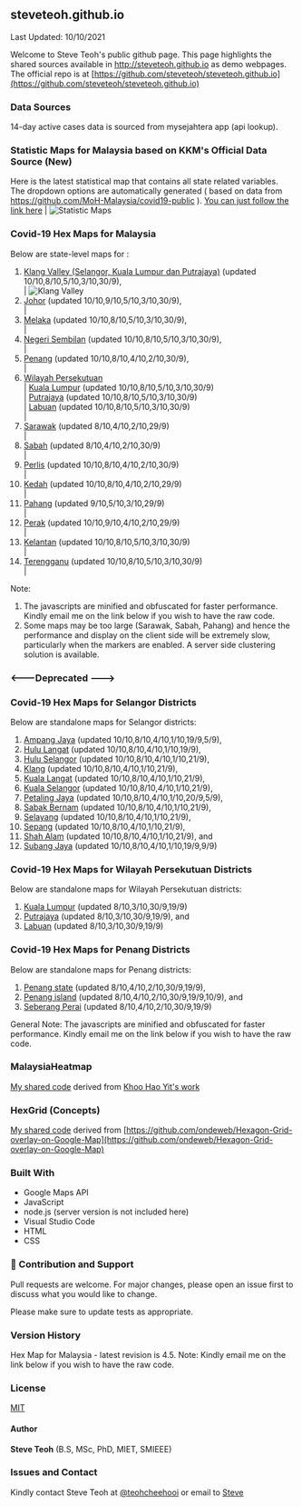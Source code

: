 ﻿## steveteoh.github.io
Last Updated: 10/10/2021

Welcome to Steve Teoh's public github page. This page highlights the shared sources available in http://steveteoh.github.io as demo webpages.
The official repo is at [https://github.com/steveteoh/steveteoh.github.io](https://github.com/steveteoh/steveteoh.github.io)

### Data Sources
14-day active cases data is sourced from mysejahtera app (api lookup).

### Statistic Maps for Malaysia based on KKM's Official Data Source (New)
Here is the latest statistical map that contains all state related variables.   
The dropdown options are automatically generated ( based on data from https://github.com/MoH-Malaysia/covid19-public ).
[You can just follow the link here](https://steveteoh.github.io/Statistics/)  |  ![Statistic Maps](https://steveteoh.github.io/img/statistics.png)

### Covid-19 Hex Maps for Malaysia
Below are state-level maps for : <br>
1. [Klang Valley (Selangor, Kuala Lumpur dan Putrajaya)](http://steveteoh.github.io/KlangValley/) (updated 10/10,8/10,5/10,3/10,30/9), <br> |  ![Klang Valley](https://steveteoh.github.io/img/klangvalley.jpg)
2. [Johor](http://steveteoh.github.io/Johor/) (updated 10/10,9/10,5/10,3/10,30/9), <br>        |
3. [Melaka](http://steveteoh.github.io/Melaka/) (updated 10/10,8/10,5/10,3/10,30/9), <br>  |
4. [Negeri Sembilan](http://steveteoh.github.io/NegeriSembilan/) (updated 10/10,8/10,5/10,3/10,30/9), <br>  |
5. [Penang](http://steveteoh.github.io/Penang/) (updated 10/10,8/10,4/10,2/10,30/9), <br>  |
6. [Wilayah Persekutuan](http://steveteoh.github.io/Wilayah/) <br>  |
   [Kuala Lumpur](http://steveteoh.github.io/KualaLumpur/) (updated 10/10,8/10,5/10,3/10,30/9) <br>  |
   [Putrajaya](http://steveteoh.github.io/Putrajaya/) (updated 10/10,8/10,5/10,3/10,30/9) <br>  |
   [Labuan](http://steveteoh.github.io/Labuan/) (updated 10/10,8/10,5/10,3/10,30/9) <br>  |
7. [Sarawak](http://steveteoh.github.io/Sarawak/) (updated 8/10,4/10,2/10,29/9) <br>  |
8. [Sabah](http://steveteoh.github.io/Sabah/) (updated 8/10,4/10,2/10,30/9) <br>  |
9. [Perlis](https://steveteoh.github.io/Perlis/) (updated 10/10,8/10,4/10,2/10,30/9) <br>  |
10. [Kedah](https://steveteoh.github.io/Kedah/) (updated 10/10,8/10,4/10,2/10,29/9) <br>  |
11. [Pahang](https://steveteoh.github.io/Pahang/) (updated 9/10,5/10,3/10,29/9) <br>  |
12. [Perak](https://steveteoh.github.io/Perak/) (updated 10/10,9/10,4/10,2/10,29/9) <br>  |
13. [Kelantan](https://steveteoh.github.io/Kelantan/) (updated 10/10,8/10,5/10,3/10,30/9) <br>  |
14. [Terengganu](https://steveteoh.github.io/Terengganu/) (updated 10/10,8/10,5/10,3/10,30/9) <br>  |

Note: 
1. The javascripts are minified and obfuscated for faster performance. Kindly email me on the link below if you wish to have the raw code. 
2. Some maps may be too large (Sarawak, Sabah, Pahang) and hence the performance and display on the client side will be extremely slow, particularly when the markers are enabled. 
   A server side clustering solution is available.

### <---Deprecated --->
### Covid-19 Hex Maps for Selangor Districts
Below are standalone maps for Selangor districts: <br>
1. [Ampang Jaya](http://steveteoh.github.io/AmpangJaya/) (updated 10/10,8/10,4/10,1/10,19/9,5/9), <br>
2. [Hulu Langat](http://steveteoh.github.io/HuluLangat/) (updated 10/10,8/10,4/10,1/10,19/9), <br>
3. [Hulu Selangor](http://steveteoh.github.io/HuluSelangor/) (updated 10/10,8/10,4/10,1/10,21/9), <br>
4. [Klang](http://steveteoh.github.io/Klang/) (updated 10/10,8/10,4/10,1/10,21/9), <br>
5. [Kuala Langat](http://steveteoh.github.io/KualaLangat/) (updated 10/10,8/10,4/10,1/10,21/9), <br>
6. [Kuala Selangor](http://steveteoh.github.io/KualaSelangor/) (updated 10/10,8/10,4/10,1/10,21/9), <br>
7. [Petaling Jaya](http://steveteoh.github.io/PetalingJaya/) (updated 10/10,8/10,4/10,1/10,20/9,5/9), <br>
8. [Sabak Bernam](http://steveteoh.github.io/SabakBernam) (updated 10/10,8/10,4/10,1/10,21/9), <br>
9. [Selayang](http://steveteoh.github.io/Selayang/) (updated 10/10,8/10,4/10,1/10,21/9), <br>
10. [Sepang](http://steveteoh.github.io/Sepang/) (updated 10/10,8/10,4/10,1/10,21/9), <br>
11. [Shah Alam](http://steveteoh.github.io/ShahAlam/) (updated 10/10,8/10,4/10,1/10,21/9), and  <br>
12. [Subang Jaya](http://steveteoh.github.io/SubangJaya/) (updated 10/10,8/10,4/10,1/10,19/9,9/9)<br>

### Covid-19 Hex Maps for Wilayah Persekutuan Districts
Below are standalone maps for Wilayah Persekutuan districts: <br>
1. [Kuala Lumpur](http://steveteoh.github.io/KualaLumpur) (updated 8/10,3/10,30/9,19/9)<br>
2. [Putrajaya](http://steveteoh.github.io/Putrajaya) (updated 8/10,3/10,30/9,19/9), and<br>
3. [Labuan](http://steveteoh.github.io/Labuan) (updated 8/10,3/10,30/9,19/9)<br>

### Covid-19 Hex Maps for Penang Districts
Below are standalone maps for Penang districts: <br>
1. [Penang state](http://steveteoh.github.io/Penang/index.html) (updated 8/10,4/10,2/10,30/9,19/9),  <br>
2. [Penang island](http://steveteoh.github.io/Penang/island.html) (updated 8/10,4/10,2/10,30/9,19/9,10/9), and  <br>
3. [Seberang Perai](http://steveteoh.github.io/Penang/perai.html) (updated 8/10,4/10,2/10,30/9,19/9) <br>

General Note: The javascripts are minified and obfuscated for faster performance. Kindly email me on the link below if you wish to have the raw code. 

### MalaysiaHeatmap
[My shared code](http://steveteoh.github.io/MalaysiaHeatMap) derived from [Khoo Hao Yit's work](https://github.com/KhooHaoYit/KhooHaoYit.github.io/tree/main/Covid19%20Malaysia%20Heatmap)

### HexGrid (Concepts)
[My shared code](http://steveteoh.github.io/HexGrid) derived from [https://github.com/ondeweb/Hexagon-Grid-overlay-on-Google-Map](https://github.com/ondeweb/Hexagon-Grid-overlay-on-Google-Map) 

### Built With

- Google Maps API
- JavaScript
- node.js (server version is not included here)
- Visual Studio Code
- HTML
- CSS

### 🤝 Contribution and Support
Pull requests are welcome. For major changes, please open an issue first to discuss what you would like to change.

Please make sure to update tests as appropriate.

### Version History
Hex Map for Malaysia - latest revision is 4.5.
Note: Kindly email me on the link below if you wish to have the raw code. 

### License
[MIT](https://steveteoh.github.io/LICENSE)

#### Author
**Steve Teoh** (B.S, MSc, PhD, MIET, SMIEEE)

### Issues and Contact
Kindly contact Steve Teoh at [@teohcheehooi](https://twitter.com/teohcheehooi) or email to [Steve](mailto:chteoh@1utar.my?subject=Map "Map")

